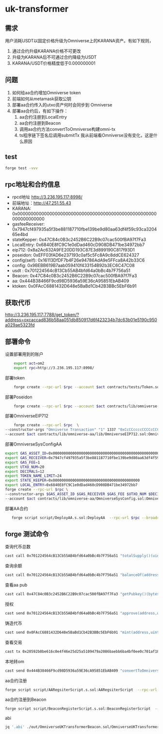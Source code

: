# uk-transformer
## 需求
用户消耗USDT以固定价格升级为Omniverse上的KARANA资产。有如下规则，
1. 通过合约升级KARANA价格不可更改
2. 升级为KARANA后不可通过合约降级为USDT
3. KARANA/USDT价格精度低于0.000000001
## 问题
1. 如何给aa合约增加Omniverse token
2. 前端如何从metamask获取公钥
3. 部署aa合约传入的utxo资产何时会同步到 Omniverse 
4. 部署aa合约后，有如下操作：
    1. aa合约注册到LocalEntry
    2. aa合约注册到Beacon
    3. 调用aa合约方法convertToOmniverse构建omni-tx
    4. ts程序链下签名后调用submitTx
我从前端看Omniverse没有变化，这是什么原因
## test
```bash
forge test -vvv
```
## rpc地址和合约信息
-  rpcd地址 http://3.236.195.117:8998/
-  前端地址：http://47.251.55.43
- KARANA: 0x0000000000000000000000000000000000000000000000000000000000000000
- gasfeeReceiver: 0x7947cf497935a5f3be881187710fbe139be9d80aa63df4f59c93ca320465e4bd
- stateKepper: 0x47C84c0B3c2452B6C22B9c07cac500fBA97f7Fa3
- LocalEntry: 0x6840E8fC9C1e0dDad460cD908DB471be34972bb7
- eip712: 0x8a2Ac632A9FE20DD193C87E3d899190C817f93D1
- poseidon: 0xEFF03fAD6e237193c0af5c5Fc8A9c8ddCE624327
- config(self): 0x16113DfDF7b4F26e94786AdA9e5FFca8A42b33C6
- config: 0x9BEBB619B7aab059410f433154B92b3EC6C47C08
- usdt : 0x701224564cB13Cb55AB4bfd64a0bBc4b7F756a51
- Beacon: 0x47C84c0B3c2452B6C22B9c07cac500fBA97f7Fa3
- aa: 0x444B38466F9cd98D5936a59E36cA95851EbAB409
- ktoken: 0x0FAcC6881432D648e5BaBd1Cb42B3BBc5EbF6b91

## 获取代币
http://3.236.195.117:7788/get_token/?address=oxcaccad836b58aa051db850917d6f423234b7dc63b01e5190c950a029ae5323fd

##  部署命令
设置部署用到的账户
```bash
    export act=om2
    export rpc=http://3.236.195.117:8998/
```
部署token
```bash
    forge create --rpc-url $rpc --account $act contracts/tests/Token.sol:Token
```
部署Poseidon
```bash
    forge create --rpc-url $rpc --account $act contracts/lib/omniverse-aa/lib/Poseidon.sol:Poseidon
```
部署OmniverseEIP712
```bash
    forge create --rpc-url $rpc  \
--constructor-args "Omniverse Transaction" "1" 1337 "0xCcCCccccCCCCcCCCCCCcCcCccCcCCCcCcccccccC" \
--account $act contracts/lib/omniverse-aa/lib/OmniverseEIP712.sol:OmniverseEIP712
```
部署OmniverseSysConfigAA
```bash
export GAS_ASSET_ID=0x0000000000000000000000000000000000000000000000000000000000000000
export GAS_RECEIVER=0x7947cf497935a5f3be881187710fbe139be9d80aa63df4f59c93ca320465e4bd
export GAS_FEE=1
export UTXO_NUM=20
export DECIMALS=12
export TOKEN_NAME_LIMIT=24
export STATE_KEEPER=0x0000000000000000000000000000000000000000
export LOCAL_ENTRY=0x6840E8fC9C1e0dDad460cD908DB471be34972bb7
forge create --rpc-url $rpc \
--constructor-args $GAS_ASSET_ID $GAS_RECEIVER $GAS_FEE $UTXO_NUM $DECIMALS $TOKEN_NAME_LIMIT $STATE_KEEPER $LOCAL_ENTRY \
--account $act contracts/lib/omniverse-aa/OmniverseSysConfig.sol:OmniverseSysConfigAA
```
部署AA合约
```bash
   forge script script/DeployAA.s.sol:DeployAA  --rpc-url $rpc --broadcast
```
## forge  测试命令
查询代币总数
```bash
cast call 0x701224564cB13Cb55AB4bfd64a0bBc4b7F756a51 "totalSupply()(uint256)" --rpc-url $rpc 
```
查询余额
```bash
cast call 0x701224564cB13Cb55AB4bfd64a0bBc4b7F756a51 "balanceOf(address)(uint256)"  0xb1E26F3E7BD8ac1d01bA03b0AB7c1a3B9BF0d6E6 --rpc-url $rpc 
```
查看aa pub
```bash
cast call 0x47C84c0B3c2452B6C22B9c07cac500fBA97f7Fa3 "getPubkey()(bytes32)" --rpc-url $rpc 
```

授权
```bash
cast send 0x701224564cB13Cb55AB4bfd64a0bBc4b7F756a51 "approve(address,uint256)(bool)"  0x444B38466F9cd98D5936a59E36cA95851EbAB409 1000000 --rpc-url $rpc  --account $act
```
铸造代币
```bash
cast send 0x0FAcC6881432D648e5BaBd1Cb42B3BBc5EbF6b91 "mint(address,uint256)" 0xb1E26F3E7BD8ac1d01bA03b0AB7c1a3B9BF0d6E6 1000000 --rpc-url $rpc --account $act
```
查看交易
```bash
cast tx 0x20592b0be616c0e4f46e25d25a5109479a2086baebb6ba4bf0ee0c701af183cc --rpc-url $rpc 
```
本地转om
```bash
cast send 0x444B38466F9cd98D5936a59E36cA95851EbAB409 "convertToOmniverse(bytes32,uint128)" 0xd25d3f4f5c5875baa8448e2f46f3dc698fe72a9352598a16dd7b48f561624b77 1000000000000 --rpc-url $rpc --account $act
```

aa合约注册
```bash
forge script script/AARegsiterScript.s.sol:AARegsiterScript  --rpc-url $rpc --broadcast -vvvv
```
aa合约注册到Beacon
```bash
forge script script/BeaconRegisterScript.s.sol:BeaconRegisterScript  --rpc-url $rpc --broadcast -vvvv
```

abi
```bash
jq '.abi' ./out/OmniverseUKTransformerBeacon.sol/OmniverseUKTransformerBeacon.json
```